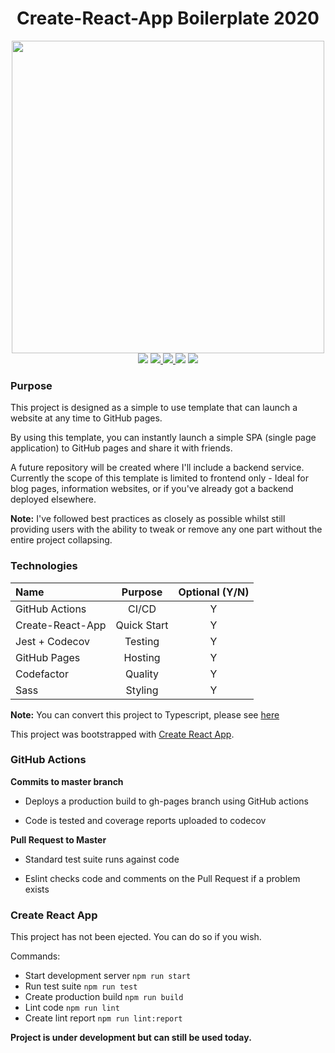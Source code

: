 <h1 align="center">Create-React-App Boilerplate 2020</h1>
<p align="center">
    <img src="https://lh3.googleusercontent.com/_Y10pXg5RnGEtJxq6zQ1ImwKt9fCYcaJttTQoUKk8XUyFoHWlHZakf0lSGU8iwu3YT37D7M-FMPZPvQf8asOAlEUTE3TSrr6JTm7xq_YCA9G2aVjZ79my5hOE2jtPezuYwel6pwTVb9n1STjJ2Mu6fR_cjUuLEbB9x12FfB1Nvu7WiWgwSM_eHUnhk_jZ_n1H1OUwy4zmMBFLQu2JOm1gzgx_8EGZB4b2PoIqSBa0EmKvr4sohsG4gLR3dF8fhCw5VhPnUCUwWTE2MH0tS0UeBS1kHSV4vCXVEeuiVEEfTZwJ97P7IwB19PPbI8wV3JgCmJsFLZzTfmFPoQt5hqo7YhXnOgDklcEbWlIXRBuLxXrgHegOL9Zy5iMpb9kEh50qZnrmvLwUhqYCK7Pv4EVH75eKEb9qzamOMZDSOACfkuZZozZJWA0nuVCAybzxBscLT-69T4fMCmRTaLtjt7ArqqY3cmOAfWBsbwt6GHFiQlUVURoRgDkOWxCoWFP_t9XjXkfNe_bGhbYh8dYS_KqTA1QSxskHVIfOmKjI2q4XcofRaQhDMbG0jHZ0Cdg0QyXIm1uQHsGB4mMdXJYiUC2XfY4rbLn0POk7-JkaAbVA2JFqpJ7iV03SPDp22j6KS-c30eXV6dN7wCdRESR0UoNEtvVLgQv_E0Om9jw01gLuTT50ZdSNegs3kr1l90Tqlk=w1717-h966-no" height="500px>
</p>

<p align="center">
<a href="https://github.com/badges/shields/graphs/contributors" alt="Publish Master Branch">
        <img src="https://github.com/leslie-alldridge/react-boilerplate-2020-github-pages/workflows/Publish%20Master%20Branch/badge.svg" /></a>
<a href="https://github.com/badges/shields/graphs/contributors" alt="Test branch">
        <img src="https://github.com/leslie-alldridge/react-boilerplate-2020-github-pages/workflows/Test%20Development%20Branch/badge.svg" /></a><a href="https://codecov.io/gh/leslie-alldridge/react-boilerplate-2020-github-pages" alt="Code test coverage">
        <img src="https://codecov.io/gh/leslie-alldridge/react-boilerplate-2020-github-pages/branch/master/graph/badge.svg" /></a><a href="https://www.codefactor.io/repository/github/leslie-alldridge/react-boilerplate-2020-github-pages" alt="Code factor quality">
        <img src="https://www.codefactor.io/repository/github/leslie-alldridge/react-boilerplate-2020-github-pages/badge" /></a>
        <a href="https://img.shields.io/w3c-validation/default?targetUrl=https%3A%2F%2Fleslie-alldridge.github.io%2Freact-boilerplate-2020-github-pages%2F" alt="w3c validation">
        <img src="https://img.shields.io/w3c-validation/default?targetUrl=https%3A%2F%2Fleslie-alldridge.github.io%2Freact-boilerplate-2020-github-pages%2F" /></a>

</p>

<h3>Purpose</h3>
<p>This project is designed as a simple to use template that can launch a website at any time to GitHub pages.</p>

<p>By using this template, you can instantly launch a simple SPA (single page application) to GitHub pages and share it with friends.</p>

<p>A future repository will be created where I'll include a backend service. Currently the scope of this template is limited to frontend only - Ideal for blog pages, information websites, or if you've already got a backend deployed elsewhere.</p>

<p><strong>Note:</strong> I've followed best practices as closely as possible whilst still providing users with the ability to tweak or remove any one part without the entire project collapsing.</p>

<h3>Technologies</h3>

| Name             |   Purpose   | Optional (Y/N) |
| :--------------- | :---------: | :------------: |
| GitHub Actions   |    CI/CD    |       Y        |
| Create-React-App | Quick Start |       Y        |
| Jest + Codecov   |   Testing   |       Y        |
| GitHub Pages     |   Hosting   |       Y        |
| Codefactor       |   Quality   |       Y        |
| Sass             |   Styling   |       Y        |

<strong>Note:</strong> You can convert this project to Typescript, please see <a href="https://stackoverflow.com/questions/47508564/migrating-create-react-app-from-javascript-to-typescript">here</a>

This project was bootstrapped with [Create React App](https://github.com/facebook/create-react-app).

<h3>GitHub Actions</h3>

<p><strong>Commits to master branch</strong></p>

- Deploys a production build to gh-pages branch using GitHub actions

- Code is tested and coverage reports uploaded to codecov

<p><strong>Pull Request to Master</strong></p>

- Standard test suite runs against code

- Eslint checks code and comments on the Pull Request if a problem exists

<h3>Create React App</h3>

<p>This project has not been ejected. You can do so if you wish.</p>
<p>Commands:</p>

- Start development server `npm run start`
- Run test suite `npm run test`
- Create production build `npm run build`
- Lint code `npm run lint`
- Create lint report `npm run lint:report`

<strong>Project is under development but can still be used today.</strong>
